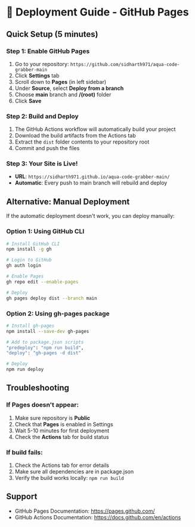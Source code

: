 # 🚀 Deployment Guide - GitHub Pages

## Quick Setup (5 minutes)

### Step 1: Enable GitHub Pages
1. Go to your repository: `https://github.com/sidharth971/aqua-code-grabber-main`
2. Click **Settings** tab
3. Scroll down to **Pages** (in left sidebar)
4. Under **Source**, select **Deploy from a branch**
5. Choose **main** branch and **/(root)** folder
6. Click **Save**

### Step 2: Build and Deploy
1. The GitHub Actions workflow will automatically build your project
2. Download the build artifacts from the Actions tab
3. Extract the `dist` folder contents to your repository root
4. Commit and push the files

### Step 3: Your Site is Live!
- **URL**: `https://sidharth971.github.io/aqua-code-grabber-main/`
- **Automatic**: Every push to main branch will rebuild and deploy

## Alternative: Manual Deployment

If the automatic deployment doesn't work, you can deploy manually:

### Option 1: Using GitHub CLI
```bash
# Install GitHub CLI
npm install -g gh

# Login to GitHub
gh auth login

# Enable Pages
gh repo edit --enable-pages

# Deploy
gh pages deploy dist --branch main
```

### Option 2: Using gh-pages package
```bash
# Install gh-pages
npm install --save-dev gh-pages

# Add to package.json scripts
"predeploy": "npm run build",
"deploy": "gh-pages -d dist"

# Deploy
npm run deploy
```

## Troubleshooting

### If Pages doesn't appear:
1. Make sure repository is **Public**
2. Check that **Pages** is enabled in Settings
3. Wait 5-10 minutes for first deployment
4. Check the **Actions** tab for build status

### If build fails:
1. Check the Actions tab for error details
2. Make sure all dependencies are in package.json
3. Verify the build works locally: `npm run build`

## Support
- GitHub Pages Documentation: https://pages.github.com/
- GitHub Actions Documentation: https://docs.github.com/en/actions 